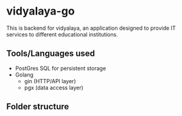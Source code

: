 # vidyalaya-go

This is backend for vidyalaya, an application designed to provide IT services to different educational institutions.

## Tools/Languages used

- PostGres SQL for persistent storage
- Golang
  - gin (HTTP/API layer)
  - pgx (data access layer)

## Folder structure
